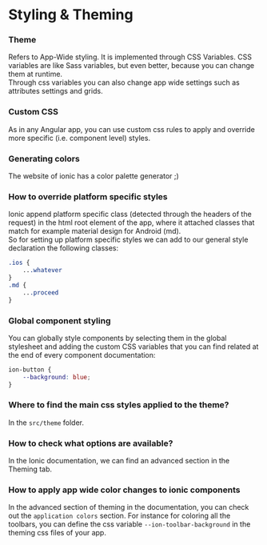 # Styling & Theming

### Theme
Refers to App-Wide styling. It is implemented through CSS Variables. CSS variables are
like Sass variables, but even better, because you can change them at runtime.  
Through css variables you can also change app wide settings such as attributes settings and grids.

### Custom CSS
As in any Angular app, you can use custom css rules to apply and override more specific (i.e. component level)
styles.

### Generating colors
The website of ionic has a color palette generator ;)

### How to override platform specific styles
Ionic append platform specific class (detected through the headers of the request)
in the html root element of the app, where it attached classes that match for example material design for 
Android (md).  
So for setting up platform specific styles we can add to our general style declaration the 
following classes:
```css
.ios {
    ...whatever
}
.md {
    ...proceed
}
```

### Global component styling
You can globally style components by selecting them in the global stylesheet and adding the custom 
CSS variables that you can find related at the end of every component documentation:
```css
ion-button {
    --background: blue;
}
```

### Where to find the main css styles applied to the theme?
In the `src/theme` folder.

### How to check what options are available?
In the Ionic documentation, we can find an advanced section in the Theming tab.

### How to apply app wide color changes to ionic components
In the advanced section of theming in the documentation, you can check out the
`application colors` section.
For instance for coloring all the toolbars, you can define the css variable
`--ion-toolbar-background` in the theming css files of your app.
